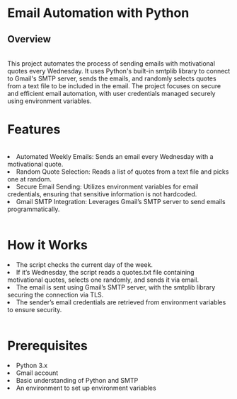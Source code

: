 <h1><b>Email Automation with Python</b><br></h1>
<h2><b>Overview</b></h2><br>
 This project automates the process of sending emails with motivational quotes every Wednesday. It uses Python's built-in smtplib library to connect to Gmail's SMTP server, sends the emails, and randomly selects  quotes from a text file to be included in the email. The project focuses on secure and efficient email automation, with user credentials managed securely using environment variables.<br>

<h1><b>Features</b></h1><br>
<li>Automated Weekly Emails: Sends an email every Wednesday with a motivational quote.</li>
<li>Random Quote Selection: Reads a list of quotes from a text file and picks one at random.</li>
<li>Secure Email Sending: Utilizes environment variables for email credentials, ensuring that sensitive information is not hardcoded.</li>
<li>Gmail SMTP Integration: Leverages Gmail’s SMTP server to send emails programmatically.</li><br>

<h1>How it Works</h1>
<li> The script checks the current day of the week.</li>
<li>If it’s Wednesday, the script reads a quotes.txt file containing motivational quotes, selects one randomly, and sends it via email.</li>
<li>The email is sent using Gmail’s SMTP server, with the smtplib library securing the connection via TLS.</li>
<li>The sender’s email credentials are retrieved from environment variables to ensure security.</li><br>

<h1><b>Prerequisites</b></h1>
<li>Python 3.x</li>
<li>Gmail account</li>
<li>Basic understanding of Python and SMTP</li>
<li>An environment to set up environment variables</li>
